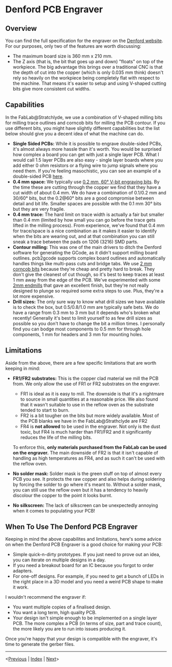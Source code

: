 # Denford PCB Engraver

## Overview

You can find the full specification for the engraver on the [Denford website](https://denford.co.uk/products/pcb-engraver/). For our purposes, only two of the features are worth discussing:

- The maximum board size is 360 mm x 210 mm.
- The Z axis (that is, the bit that goes up and down) "floats" on top of the workpiece. The big advantage this brings over a traditional CNC is that the depth of cut into the copper (which is only 0.035 mm think) doesn't rely so heavily on the workpiece being completely flat with respect to the machine. That means it's easier to setup and using V-shaped cutting bits give more consistent cut widths.

## Capabilities

In the FabLab@Stratchlyde, we use a combination of V-shaped milling bits for milling trace outlines and corncob bits for milling the PCB contour. If you use different bits, you might have slightly different capabilities but the list below should give you a decent idea of what the machine can do.

- **Single Sided PCBs:** While it is possible to engrave double-sided PCBs, it's almost always more hassle than it's worth. You would be surprised how complex a board you can get with just a single layer PCB. What I would call 1.5 layer PCBs are also easy - single layer boards where you add either 0 ohm resistors or a flying wire to jump signals where you need them. If you're feeling masochistic, you can see an example of a double-sided PCB [here](http://fabacademy.org/archives/2015/eu/students/chalmers.iain/week-11-outputs.html).
- **0.4 mm space:** We typically use [0.2 mm, 60° V-bit engraving bits](https://www.shop-apt.co.uk/carbide-engraving-tools-flat-bottom-half-round-60/3-175mm-1-8-diameter-carbide-engraving-cutter-0-2mm-tip-half-round-60.html). By the time these are cutting through the copper we find that they have a cut width of about 0.4 mm. We do have a combination of 0.1/0.2 mm and 30/60° bits, but the 0.2@60° bits are a good compromise between detail and bit life. Smaller spaces are possible with the 0.1 mm 30° bits but they are very fragile.
- **0.4 mm trace:** The hard limit on trace width is actually a fair but smaller than 0.4 mm (limited by how small you can go before the trace gets lifted in the milling process). From experience, we've found that 0.4 mm for trace/space is a nice combination as it makes it easier to identify when the bits are wearing out, and at that combination you can still sneak a trace between the pads on 1206 (3216) SMD parts.
- **Contour milling:** This was one of the main drivers to ditch the Denford software for generating the GCode, as it didn't support milling board outlines. pcb2gcode supports complex board outlines and automatically handles things like multi-pass cuts and bridge tabs. We use [2 mm corncob bits](https://www.aliexpress.com/item/32677591025.html?) because they're cheap and pretty hard to break. They don't give the cleanest of cut though, so it's best to keep traces at least 1 mm away from the edge of the PCB. We've experimented with some [2mm endmills](https://uk.rs-online.com/web/p/end-mills/6666681) that gave an excellent finish, but they're not really designed to plunge so required some extra steps to use. Plus, they're a lot more expensive.
- **Drill sizes:** The only sure way to know what drill sizes we have available is to check the box, but 0.5/0.8/1.0 mm are typically safe bets. We do have a range from 0.3 mm to 3 mm but it depends who's broken what recently! Generally it's best to limit yourself to as few drill sizes as possible so you don't have to change the bit a million times. I personally find you can bodge most components to 0.5 mm for through hole components, 1 mm for headers and 3 mm for mounting holes.

## Limitations

Aside from the above, there are a few specific limitations that are worth keeping in mind:

- **FR1/FR2 substrates:** This is the copper clad material we mill the PCB from. We only allow the use of FR1 or FR2 substrates on the engraver.
  - FR1 is ideal as it is easy to mill. The downside is that it's a nightmare to source in small quantities at a reasonable price. We also found that it wasn't suitable to use in the reflow oven as the substrate tended to start to burn.
  - FR2 is a bit tougher on the bits but more widely available. Most of the PCB blanks we have in the FabLab@Strathclyde are FR2
  - FR4 is **not allowed** to be used in the engraver. Not only is the dust toxic, but FR4 is much harder than FR1/FR2 and it significantly reduces the life of the milling bits.

  To enforce this, **only materials purchased from the FabLab can be used on the engraver.** The main downside of FR2 is that it isn't capable of handling as high temperatures as FR4, and as such it can't be used with the reflow oven.
- **No solder mask:** Solder mask is the green stuff on top of almost every PCB you see. It protects the raw copper and also helps during soldering by forcing the solder to go where it's meant to. Without a solder mask, you can still use the reflow oven but it has a tendency to heavily discolour the copper to the point it looks burnt.
- **No silkscreen:** The lack of silkscreen can be unexpectedly annoying when it comes to populating your PCB!

## When To Use The Denford PCB Engraver

Keeping in mind the above capabilites and limitations, here's some advice on when the Denford PCB Engraver is a good choice for making your PCB:

- Simple quick-n-dirty prototypes. If you just need to prove out an idea, you can iterate on multiple designs in a day.
- If you need a breakout board for an IC because you forgot to order adapters.
- For one-off designs. For example, if you need to get a bunch of LEDs in the right place in a 3D model and you need a weird PCB shape to make it work.

I wouldn't recommend the engraver if:

- You want multiple copies of a finalised design.
- You want a long term, high quality PCB.
- Your design isn't simple enough to be implemented on a single layer PCB. The more complex a PCB (in terms of size, part and trace count), the more likely you are to run into issues producing it.

Once you're happy that your design is compatible with the engraver, it's time to generate the gerber files.
___
  <[Previous](introduction.md) | [Index](index.md) | [Next](kicadgerbers.md)>
